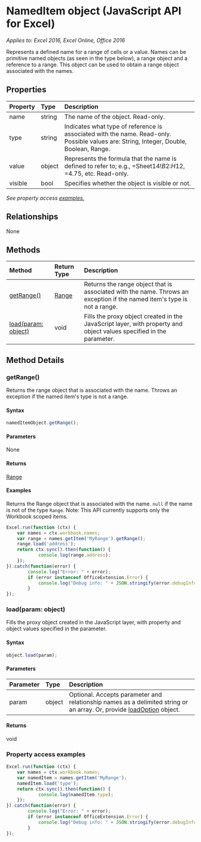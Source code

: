 # NamedItem object (JavaScript API for Excel)

_Applies to: Excel 2016, Excel Online, Office 2016_

Represents a defined name for a range of cells or a value. Names can be primitive named objects (as seen in the type below), a range object and a reference to a range. This object can be used to obtain a range object associated with the names.

## Properties

| Property	   | Type	|Description
|:---------------|:--------|:----------|
|name|string|The name of the object. Read-only.|
|type|string|Indicates what type of reference is associated with the name. Read-only. Possible values are: String, Integer, Double, Boolean, Range.|
|value|object|Represents the formula that the name is defined to refer to; e.g., =Sheet14!$B$2:$H$12, =4.75, etc. Read-only.|
|visible|bool|Specifies whether the object is visible or not.|

_See property access [examples.](#property-access-examples)_

## Relationships
None


## Methods

| Method		   | Return Type	|Description|
|:---------------|:--------|:----------|
|[getRange()](#getrange)|[Range](range.md)|Returns the range object that is associated with the name. Throws an exception if the named item's type is not a range.|
|[load(param: object)](#loadparam-object)|void|Fills the proxy object created in the JavaScript layer, with property and object values specified in the parameter.|

## Method Details

### getRange()
Returns the range object that is associated with the name. Throws an exception if the named item's type is not a range.

#### Syntax
```js
namedItemObject.getRange();
```

#### Parameters
None

#### Returns
[Range](range.md)

#### Examples

Returns the Range object that is associated with the name. `null` if the name is not of the type `Range`. Note: This API currently supports only the Workbook scoped items.

```js
Excel.run(function (ctx) { 
	var names = ctx.workbook.names;
	var range = names.getItem('MyRange').getRange();
	range.load('address');
	return ctx.sync().then(function() {
			console.log(range.address);
	});
}).catch(function(error) {
		console.log("Error: " + error);
		if (error instanceof OfficeExtension.Error) {
			console.log("Debug info: " + JSON.stringify(error.debugInfo));
		}
});
```

### load(param: object)
Fills the proxy object created in the JavaScript layer, with property and object values specified in the parameter.

#### Syntax
```js
object.load(param);
```

#### Parameters
| Parameter	   | Type	|Description|
|:---------------|:--------|:----------|
|param|object|Optional. Accepts parameter and relationship names as a delimited string or an array. Or, provide [loadOption](loadoption.md) object.|

#### Returns
void
### Property access examples

```js
Excel.run(function (ctx) { 
	var names = ctx.workbook.names;
	var namedItem = names.getItem('MyRange');
	namedItem.load('type');
	return ctx.sync().then(function() {
			console.log(namedItem.type);
	});
}).catch(function(error) {
		console.log("Error: " + error);
		if (error instanceof OfficeExtension.Error) {
			console.log("Debug info: " + JSON.stringify(error.debugInfo));
		}
});
```
